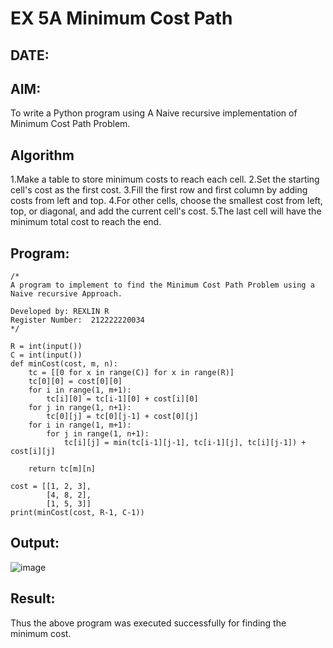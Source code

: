 # EX 5A Minimum Cost Path
## DATE:
## AIM:
To write a Python program using A Naive recursive implementation of Minimum Cost Path Problem.




## Algorithm

1.Make a table to store minimum costs to reach each cell.
2.Set the starting cell's cost as the first cost.
3.Fill the first row and first column by adding costs from left and top.
4.For other cells, choose the smallest cost from left, top, or diagonal, and add the current cell's cost.
5.The last cell will have the minimum total cost to reach the end.
## Program:
```
/*
A program to implement to find the Minimum Cost Path Problem using a  Naive recursive Approach.

Developed by: REXLIN R
Register Number:  212222220034
*/

R = int(input())
C = int(input())
def minCost(cost, m, n):
    tc = [[0 for x in range(C)] for x in range(R)]
    tc[0][0] = cost[0][0]
    for i in range(1, m+1):
        tc[i][0] = tc[i-1][0] + cost[i][0]
    for j in range(1, n+1):
        tc[0][j] = tc[0][j-1] + cost[0][j]
    for i in range(1, m+1):
        for j in range(1, n+1):
            tc[i][j] = min(tc[i-1][j-1], tc[i-1][j], tc[i][j-1]) + cost[i][j]
 
    return tc[m][n]
 
cost = [[1, 2, 3],
        [4, 8, 2],
        [1, 5, 3]]
print(minCost(cost, R-1, C-1))

```
## Output:
![image](https://github.com/user-attachments/assets/a673e79c-aaf0-44d1-910b-6efe618e63dd)



## Result:
Thus the above program was executed successfully for finding the minimum cost.
